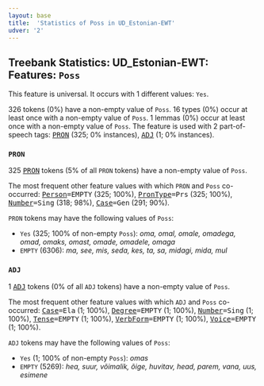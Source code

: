 ```yaml
---
layout: base
title:  'Statistics of Poss in UD_Estonian-EWT'
udver: '2'
---
```


## Treebank Statistics: UD_Estonian-EWT: Features: `Poss`

This feature is universal.
It occurs with 1 different values: `Yes`.

326 tokens (0%) have a non-empty value of `Poss`.
16 types (0%) occur at least once with a non-empty value of `Poss`.
1 lemmas (0%) occur at least once with a non-empty value of `Poss`.
The feature is used with 2 part-of-speech tags: <tt><a href="et_ewt-pos-PRON.html">PRON</a></tt> (325; 0% instances), <tt><a href="et_ewt-pos-ADJ.html">ADJ</a></tt> (1; 0% instances).

### `PRON`

325 <tt><a href="et_ewt-pos-PRON.html">PRON</a></tt> tokens (5% of all `PRON` tokens) have a non-empty value of `Poss`.

The most frequent other feature values with which `PRON` and `Poss` co-occurred: <tt><a href="et_ewt-feat-Person.html">Person</a></tt><tt>=EMPTY</tt> (325; 100%), <tt><a href="et_ewt-feat-PronType.html">PronType</a></tt><tt>=Prs</tt> (325; 100%), <tt><a href="et_ewt-feat-Number.html">Number</a></tt><tt>=Sing</tt> (318; 98%), <tt><a href="et_ewt-feat-Case.html">Case</a></tt><tt>=Gen</tt> (291; 90%).

`PRON` tokens may have the following values of `Poss`:

* `Yes` (325; 100% of non-empty `Poss`): <em>oma, omal, omale, omadega, omad, omaks, omast, omade, omadele, omaga</em>
* `EMPTY` (6306): <em>ma, see, mis, seda, kes, ta, sa, midagi, mida, mul</em>

### `ADJ`

1 <tt><a href="et_ewt-pos-ADJ.html">ADJ</a></tt> tokens (0% of all `ADJ` tokens) have a non-empty value of `Poss`.

The most frequent other feature values with which `ADJ` and `Poss` co-occurred: <tt><a href="et_ewt-feat-Case.html">Case</a></tt><tt>=Ela</tt> (1; 100%), <tt><a href="et_ewt-feat-Degree.html">Degree</a></tt><tt>=EMPTY</tt> (1; 100%), <tt><a href="et_ewt-feat-Number.html">Number</a></tt><tt>=Sing</tt> (1; 100%), <tt><a href="et_ewt-feat-Tense.html">Tense</a></tt><tt>=EMPTY</tt> (1; 100%), <tt><a href="et_ewt-feat-VerbForm.html">VerbForm</a></tt><tt>=EMPTY</tt> (1; 100%), <tt><a href="et_ewt-feat-Voice.html">Voice</a></tt><tt>=EMPTY</tt> (1; 100%).

`ADJ` tokens may have the following values of `Poss`:

* `Yes` (1; 100% of non-empty `Poss`): <em>omas</em>
* `EMPTY` (5269): <em>hea, suur, võimalik, õige, huvitav, head, parem, vana, uus, esimene</em>

